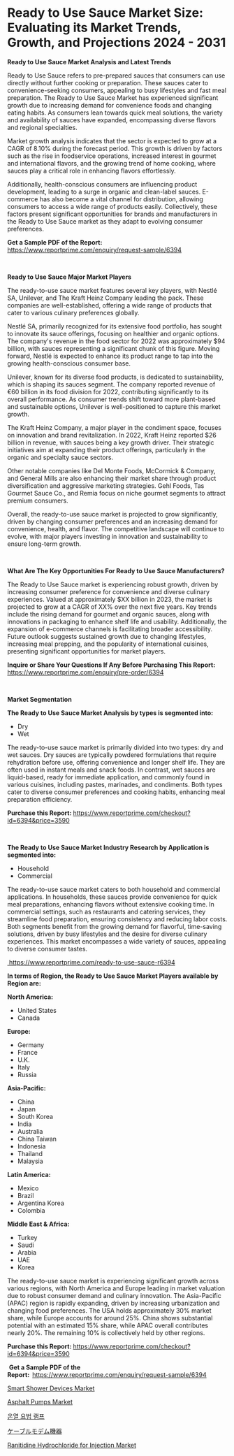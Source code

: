 <p><h1>Ready to Use Sauce Market Size: Evaluating its Market Trends, Growth, and Projections 2024 - 2031</h1></p><p><strong>Ready to Use Sauce Market Analysis and Latest Trends</strong></p>
<p><p>Ready to Use Sauce refers to pre-prepared sauces that consumers can use directly without further cooking or preparation. These sauces cater to convenience-seeking consumers, appealing to busy lifestyles and fast meal preparation. The Ready to Use Sauce Market has experienced significant growth due to increasing demand for convenience foods and changing eating habits. As consumers lean towards quick meal solutions, the variety and availability of sauces have expanded, encompassing diverse flavors and regional specialties.</p><p>Market growth analysis indicates that the sector is expected to grow at a CAGR of 8.10% during the forecast period. This growth is driven by factors such as the rise in foodservice operations, increased interest in gourmet and international flavors, and the growing trend of home cooking, where sauces play a critical role in enhancing flavors effortlessly. </p><p>Additionally, health-conscious consumers are influencing product development, leading to a surge in organic and clean-label sauces. E-commerce has also become a vital channel for distribution, allowing consumers to access a wide range of products easily. Collectively, these factors present significant opportunities for brands and manufacturers in the Ready to Use Sauce market as they adapt to evolving consumer preferences.</p></p>
<p><strong>Get a Sample PDF of the Report:&nbsp;</strong> <a href="https://www.reportprime.com/enquiry/request-sample/6394">https://www.reportprime.com/enquiry/request-sample/6394</a></p>
<p>&nbsp;</p>
<p><strong>Ready to Use Sauce Major Market Players</strong></p>
<p><p>The ready-to-use sauce market features several key players, with Nestlé SA, Unilever, and The Kraft Heinz Company leading the pack. These companies are well-established, offering a wide range of products that cater to various culinary preferences globally.</p><p>Nestlé SA, primarily recognized for its extensive food portfolio, has sought to innovate its sauce offerings, focusing on healthier and organic options. The company's revenue in the food sector for 2022 was approximately $94 billion, with sauces representing a significant chunk of this figure. Moving forward, Nestlé is expected to enhance its product range to tap into the growing health-conscious consumer base.</p><p>Unilever, known for its diverse food products, is dedicated to sustainability, which is shaping its sauces segment. The company reported revenue of €60 billion in its food division for 2022, contributing significantly to its overall performance. As consumer trends shift toward more plant-based and sustainable options, Unilever is well-positioned to capture this market growth.</p><p>The Kraft Heinz Company, a major player in the condiment space, focuses on innovation and brand revitalization. In 2022, Kraft Heinz reported $26 billion in revenue, with sauces being a key growth driver. Their strategic initiatives aim at expanding their product offerings, particularly in the organic and specialty sauce sectors.</p><p>Other notable companies like Del Monte Foods, McCormick & Company, and General Mills are also enhancing their market share through product diversification and aggressive marketing strategies. Gehl Foods, Tas Gourmet Sauce Co., and Remia focus on niche gourmet segments to attract premium consumers.</p><p>Overall, the ready-to-use sauce market is projected to grow significantly, driven by changing consumer preferences and an increasing demand for convenience, health, and flavor. The competitive landscape will continue to evolve, with major players investing in innovation and sustainability to ensure long-term growth.</p></p>
<p>&nbsp;</p>
<p><strong>What Are The Key Opportunities For Ready to Use Sauce Manufacturers?</strong></p>
<p><p>The Ready to Use Sauce market is experiencing robust growth, driven by increasing consumer preference for convenience and diverse culinary experiences. Valued at approximately $XX billion in 2023, the market is projected to grow at a CAGR of XX% over the next five years. Key trends include the rising demand for gourmet and organic sauces, along with innovations in packaging to enhance shelf life and usability. Additionally, the expansion of e-commerce channels is facilitating broader accessibility. Future outlook suggests sustained growth due to changing lifestyles, increasing meal prepping, and the popularity of international cuisines, presenting significant opportunities for market players.</p></p>
<p><strong>Inquire or Share Your Questions If Any Before Purchasing This Report:</strong> <a href="https://www.reportprime.com/enquiry/pre-order/6394">https://www.reportprime.com/enquiry/pre-order/6394</a></p>
<p>&nbsp;</p>
<p><strong>Market Segmentation</strong></p>
<p><strong>The Ready to Use Sauce Market Analysis by types is segmented into:</strong></p>
<p><ul><li>Dry</li><li>Wet</li></ul></p>
<p><p>The ready-to-use sauce market is primarily divided into two types: dry and wet sauces. Dry sauces are typically powdered formulations that require rehydration before use, offering convenience and longer shelf life. They are often used in instant meals and snack foods. In contrast, wet sauces are liquid-based, ready for immediate application, and commonly found in various cuisines, including pastes, marinades, and condiments. Both types cater to diverse consumer preferences and cooking habits, enhancing meal preparation efficiency.</p></p>
<p><strong>Purchase this Report:&nbsp;</strong><a href="https://www.reportprime.com/checkout?id=6394&price=3590">https://www.reportprime.com/checkout?id=6394&price=3590</a></p>
<p>&nbsp;</p>
<p><strong>The Ready to Use Sauce Market Industry Research by Application is segmented into:</strong></p>
<p><ul><li>Household</li><li>Commercial</li></ul></p>
<p><p>The ready-to-use sauce market caters to both household and commercial applications. In households, these sauces provide convenience for quick meal preparations, enhancing flavors without extensive cooking time. In commercial settings, such as restaurants and catering services, they streamline food preparation, ensuring consistency and reducing labor costs. Both segments benefit from the growing demand for flavorful, time-saving solutions, driven by busy lifestyles and the desire for diverse culinary experiences. This market encompasses a wide variety of sauces, appealing to diverse consumer tastes.</p></p>
<p><a href="https://www.reportprime.com/ready-to-use-sauce-r6394">&nbsp;https://www.reportprime.com/ready-to-use-sauce-r6394</a></p>
<p><strong>In terms of Region, the Ready to Use Sauce Market Players available by Region are:</strong></p>
<p>
    <p> <strong> North America: </strong>
        <ul>
            <li>United States</li>
            <li>Canada</li>
        </ul>
        </p> 
    <p> <strong> Europe: </strong>
        <ul>
            <li>Germany</li>
            <li>France</li>
            <li>U.K.</li>
            <li>Italy</li>
            <li>Russia</li>
        </ul>
        </p> 
    <p> <strong> Asia-Pacific: </strong>
        <ul>
            <li>China</li>
            <li>Japan</li>
            <li>South Korea</li>
            <li>India</li>
            <li>Australia</li>
            <li>China Taiwan</li>
            <li>Indonesia</li>
            <li>Thailand</li>
            <li>Malaysia</li>
        </ul>
        </p> 
    <p> <strong> Latin America: </strong>
        <ul>
            <li>Mexico</li>
            <li>Brazil</li>
            <li>Argentina Korea</li>
            <li>Colombia</li>
        </ul>
        </p> 
    <p> <strong> Middle East & Africa: </strong>
        <ul>
            <li>Turkey</li>
            <li>Saudi</li>
            <li>Arabia</li>
            <li>UAE</li>
            <li>Korea</li>
        </ul>
    </p>
    </p>
<p><p>The ready-to-use sauce market is experiencing significant growth across various regions, with North America and Europe leading in market valuation due to robust consumer demand and culinary innovation. The Asia-Pacific (APAC) region is rapidly expanding, driven by increasing urbanization and changing food preferences. The USA holds approximately 30% market share, while Europe accounts for around 25%. China shows substantial potential with an estimated 15% share, while APAC overall contributes nearly 20%. The remaining 10% is collectively held by other regions.</p></p>
<p><strong>Purchase this Report: </strong><a href="https://www.reportprime.com/checkout?id=6394&price=3590">https://www.reportprime.com/checkout?id=6394&price=3590</a></p>
<p>&nbsp;<strong>Get a Sample PDF of the Report:&nbsp;&nbsp;</strong><a href="https://www.reportprime.com/enquiry/request-sample/6394">https://www.reportprime.com/enquiry/request-sample/6394</a></p>
<p><strong></strong></p>
<p><p><a href="https://medium.com/@keith.sutherland8067/what-are-the-growth-opportunities-and-challenges-in-the-smart-shower-devices-market-ec8c50bdac0e">Smart Shower Devices Market</a></p><p><a href="https://www.linkedin.com/pulse/comprehensive-look-product-type-gear-pumpscrew-pumprotary-vxr0f?trackingId=v5JqGg7YQH26p0ogIlAxHg%3D%3D">Asphalt Pumps Market</a></p><p><a href="https://medium.com/@macking460/%EC%97%B4%EC%B9%98%EB%A3%8C-%EB%9E%A8%ED%94%84-%EC%8B%9C%EC%9E%A5-%EC%B5%9C%EC%A2%85-%EC%82%AC%EC%9A%A9%EC%9E%90-%EC%A0%9C%ED%92%88-%EB%B0%8F-%EC%A7%80%EC%97%AD%EC%97%90-%EB%8C%80%ED%95%9C-%EA%B8%80%EB%A1%9C%EB%B2%8C-%EB%B0%8F-%EC%A7%80%EC%97%AD-%EB%B6%84%EC%84%9D-%EB%B6%84%EC%84%9D-%EB%B0%8F-%EC%98%88%EC%B8%A1-2024-2031-2d46ee06ad0d">온열 요법 램프</a></p><p><a href="https://medium.com/@felicidadbucar3s/%E3%82%B1%E3%83%BC%E3%83%96%E3%83%AB%E3%83%A2%E3%83%87%E3%83%A0%E6%A9%9F%E5%99%A8%E5%B8%82%E5%A0%B4%E3%81%AE%E6%88%A6%E7%95%A5%E7%9A%84%E6%B4%9E%E5%AF%9F-%E3%82%B1%E3%83%BC%E3%83%96%E3%83%AB%E3%83%A2%E3%83%87%E3%83%A0%E6%A9%9F%E5%99%A8%E6%A5%AD%E7%95%8C%E3%81%AB%E3%81%8A%E3%81%91%E3%82%8B%E8%A3%BD%E5%93%81%E3%81%AE%E9%80%B2%E5%8C%96%E3%81%A8%E5%B8%82%E5%A0%B4%E3%82%BB%E3%82%B0%E3%83%A1%E3%83%B3%E3%83%86%E3%83%BC%E3%82%B7%E3%83%A7%E3%83%B3-b2f95c36a31b">ケーブルモデム機器</a></p><p><a href="https://issuu.com/reportprime-2/docs/ranitidine-hydrochloride-for-inject_8ef54110f4ed23">Ranitidine Hydrochloride for Injection Market</a></p></p>